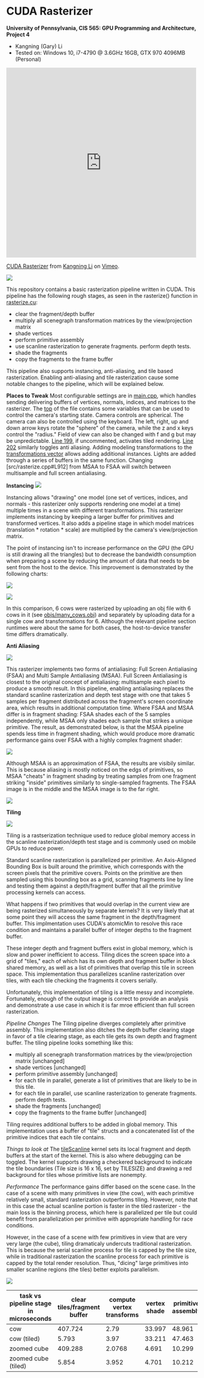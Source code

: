 CUDA Rasterizer
===============

**University of Pennsylvania, CIS 565: GPU Programming and Architecture, Project 4**

* Kangning (Gary) Li
* Tested on: Windows 10, i7-4790 @ 3.6GHz 16GB, GTX 970 4096MB (Personal)

<iframe src="https://player.vimeo.com/video/142789852" width="500" height="500" frameborder="0" webkitallowfullscreen mozallowfullscreen allowfullscreen></iframe> <p><a href="https://vimeo.com/142789852">CUDA Rasterizer</a> from <a href="https://vimeo.com/user17519711">Kangning Li</a> on <a href="https://vimeo.com">Vimeo</a>.</p>

![](img/AAAAAAAAAAAAAAA.png)

This repository contains a basic rasterization pipeline written in CUDA. This pipeline has the following rough stages, as seen in the rasterize() function in [rasterize.cu](src/rasterize.cu#L856):
* clear the fragment/depth buffer
* multiply all scenegraph transformation matrices by the view/projection matrix
* shade vertices
* perform primitive assembly
* use scanline rasterization to generate fragments. perform depth tests.
* shade the fragments
* copy the fragments to the frame buffer

This pipeline also supports instancing, anti-aliasing, and tile based rasterization. Enabling anti-aliasing and tile rasterization cause some notable changes to the pipeline, which will be explained below.

**Places to Tweak**
Most configurable settings are in [main.cpp](src/main.cpp), which handles sending delivering buffers of vertices, normals, indices, and matrices to the rasterizer. The [top](src/main.cpp#L16) of the file contains some variables that can be used to control the camera's starting state. Camera controls are spherical. The camera can also be controlled using the keyboard. The left, right, up and down arrow keys rotate the "sphere" of the camera, while the z and x keys control the "radius." Field of view can also be changed with f and g but may be unpredictable.
[Line 199](src/main.cpp#L199), if uncommented, activates tiled rendering.
[Line 202](src/main.cpp#L202) similarly toggles anti aliasing.
Adding modeling transformations to the [transformations vector](src/main.cpp#L181) allows adding additional instances. Lights are added through a series of buffers in the same function.
Changing [src/rasterize.cpp#L912] from MSAA to FSAA will switch between multisample and full screen antialiasing.

**Instancing**
![](img/instancing_spread.png)

Instancing allows "drawing" one model (one set of vertices, indices, and normals - this rasterizer only supports rendering one model at a time) multiple times in a scene with different transformations. This rasterizer implements instancing by keeping a larger buffer for primitives and transformed vertices. It also adds a pipeline stage in which model matrices (translation * rotation * scale) are multiplied by the camera's view/projection matrix.

The point of instancing isn't to increase performance on the GPU (the GPU is still drawing all the triangles) but to decrease the bandwidth consumption when preparing a scene by reducing the amount of data that needs to be sent from the host to the device. This improvement is demonstrated by the following charts:

![](img/charts/instancing/stack_comparison.png)

![](img/charts/instancing/pies.png)

In this comparison, 6 cows were rasterized by uploading an obj file with 6 cows in it (see [objs/many_cows.obj](many_cows.obj)) and separately by uploading data for a single cow and transformations for 6. Although the relevant pipeline section runtimes were about the same for both cases, the host-to-device transfer time differs dramatically.

**Anti Aliasing**

![](img/MSAA.png)

This rasterizer implements two forms of antialiasing: Full Screen Antialiasing (FSAA) and Multi Sample Antialiasing (MSAA). Full Screen Antialiasing is closest to the original concept of antialiasing: multisample each pixel to produce a smooth result. In this pipeline, enabling antialiasing replaces the standard scanline rasterization and depth test stage with one that takes 5 samples per fragment distributed across the fragment's screen coordinate area, which results in additional computation time. Where FSAA and MSAA differ is in fragment shading: FSAA shades each of the 5 samples independently, while MSAA only shades each sample that strikes a unique primitive. The result, as demonstrated below, is that the MSAA pipeline spends less time in fragment shading, which would produce more dramatic performance gains over FSAA with a highly complex fragment shader:

![](img/charts/antialiasing/antialiasing.png)

Although MSAA is an approximation of FSAA, the results are visibily similar. This is because aliasing is mostly noticed on the edgs of primitives, so MSAA "cheats" in fragment shading by treating samples from one fragment striking "inside" primitives similarly to single-sampled fragments. The FSAA image is in the middle and the MSAA image is to the far right.

![](img/AA_spread_comparison.png)

**Tiling**

![](img/tiling_spread.png)

Tiling is a rastserization technique used to reduce global memory access in the scanline rasterization/depth test stage and is commonly used on mobile GPUs to reduce power.

Standard scanline rasterization is parallelized per primitive. An Axis-Aligned Bounding Box is built around the primitive, which corresponds with the screen pixels that the primitive covers. Points on the primitive are then sampled using this bounding box as a grid, scanning fragments line by line and testing them against a depth/fragment buffer that all the primitive processing kernels can access.

What happens if two primitives that would overlap in the current view are being rasterized simultaneously by separate kernels? It is very likely that at some point they will access the same fragment in the depth/fragment buffer. This implmentation uses CUDA's atomicMin to resolve this race condition and maintains a parallel buffer of integer depths to the fragment buffer.

These integer depth and fragment buffers exist in global memory, which is slow and power inefficient to access. Tiling dices the screen space into a grid of "tiles," each of which has its own depth and fragment buffer in block shared memory, as well as a list of primitives that overlap this tile in screen space. This implementation thus parallelizes scanline rasterization over tiles, with each tile checking the fragments it covers serially.

Unfortunately, this implementation of tiling is a little messy and incomplete. Fortunately, enough of the output image is correct to provide an analysis and demonstrate a use case in which it is far mroe efficient than full screen rasterization.

*Pipeline Changes*
The Tiling pipeline diverges completely after primitive assembly. This implementation also ditches the depth buffer clearing stage in favor of a tile clearing stage, as each tile gets its own depth and fragment buffer.
The tiling pipeline looks something like this:

* multiply all scenegraph transformation matrices by the view/projection matrix [unchanged]
* shade vertices [unchanged]
* perform primitive assembly [unchanged]
* for each tile in parallel, generate a list of primitives that are likely to be in this tile.
* for each tile in parallel, use scanline rasterization to generate fragments. perform depth tests.
* shade the fragments [unchanged]
* copy the fragments to the frame buffer [unchanged]

Tiling requires additional buffers to be added in global memory. This implementation uses a buffer of "tile" structs and a concatenated list of the primitive indices that each tile contains.

*Things to look at*
The [tileScanline](src/rasterize.cpp#L661) kernel sets its local fragment and depth buffers at the start of the kernel. This is also where debugging can be toggled. The kernel supports drawing a checkered background to indicate the tile boundaries (Tile size is 16 x 16, set by TILESIZE) and drawing a red background for tiles whose primitive lists are nonempty.

*Performance*
The performance gains differ based on the scene case. In the case of a scene with many primitives in view (the cow), with each primitive relatively small, standard rasterization outperforms tiling. However, note that in this case the actual scanline portion is faster in the tiled rasterizer - the main loss is the binning process, which here is parallelized per tile but could benefit from parallelization per primitive with appropriate handling for race conditions.

However, in the case of a scene with few primitives in view that are very very large (the cube), tiling dramaticaly undercuts traditional rasterization. This is because the serial scanline process for tile is capped by the tile size, while in traditional rasterization the scanline process for each primitive is capped by the total render resolution. Thus, "dicing" large primitives into smaller scanline regions (the tiles) better exploits parallelism.

![](img/charts/tiling/tiling.png)


|task vs pipeline stage in microseconds| clear tiles/fragment buffer| compute vertex transforms|vertex shade|primitive assembly| bin primitives (tiling only) |scanline rasterization|
|--------------------------------------|----------------------------|--------------------------|------------|------------------|------------------------------|----------------------|
|cow                                   |  407.724                   |  2.79                    |  33.997    | 48.961           | N/A                          | 2803.701             |
|cow (tiled)                           |  5.793                     |  3.97                    |  33.211    | 47.463           | 4982.626                     | 1772.194             |
|zoomed cube                           |  409.288                   |  2.0768                  |  4.691     | 10.299           | N/A                          | 56579.231            | 
|zoomed cube (tiled)                   |  5.854                     |  3.952                   |  4.701     | 10.212           | 18.913                       | 1546.637             |
